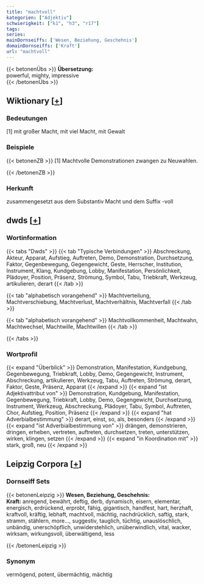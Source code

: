 ```yaml
---
title: "machtvoll"
kategorien: ["Adjektiv"]
schwierigkeit: ["k1", "h3", "r17"]
tags:
series:
mainDornseiffs: ['Wesen, Beziehung, Geschehnis']
domainDornseiffs: ['Kraft']
url: "machtvoll"
---
```


{{< betonenÜbs >}}
**Übersetzung:**  
powerful, mighty, impressive  
{{< /betonenÜbs >}}

## Wiktionary [[+](https://de.wiktionary.org/wiki/machtvoll)]

### Bedeutungen
[1] mit großer Macht, mit viel Macht, mit Gewalt  

### Beispiele
{{< betonenZB >}}
[1] Machtvolle Demonstrationen zwangen zu Neuwahlen.  

{{< /betonenZB >}}
### Herkunft
zusammengesetzt aus dem Substantiv Macht und dem Suffix -voll  



## dwds [[+](https://www.dwds.de/wb/machtvoll)]

### Wortinformation
{{< tabs "Dwds" >}}
{{< tab "Typische Verbindungen" >}}
Abschreckung, Akteur, Apparat, Aufstieg, Auftreten, Demo, Demonstration, Durchsetzung, Faktor, Gegenbewegung, Gegengewicht, Geste, Herrscher, Institution, Instrument, Klang, Kundgebung, Lobby, Manifestation, Persönlichkeit, Plädoyer, Position, Präsenz, Strömung, Symbol, Tabu, Triebkraft, Werkzeug, artikulieren, derart
{{< /tab >}}

{{< tab "alphabetisch vorangehend" >}}
Machtverteilung, Machtverschiebung, Machtverlust, Machtverhältnis, Machtverfall
{{< /tab >}}

{{< tab "alphabetisch vorangehend" >}}
Machtvollkommenheit, Machtwahn, Machtwechsel, Machtwille, Machtwillen
{{< /tab >}}

{{< /tabs >}}

### Wortprofil
{{< expand "Überblick" >}} Demonstration, Manifestation, Kundgebung, Gegenbewegung, Triebkraft, Lobby, Demo, Gegengewicht, Instrument, Abschreckung, artikulieren, Werkzeug, Tabu, Auftreten, Strömung, derart, Faktor, Geste, Präsenz, Apparat {{< /expand >}}
{{< expand "ist Adjektivattribut von" >}} Demonstration, Kundgebung, Manifestation, Gegenbewegung, Triebkraft, Lobby, Demo, Gegengewicht, Durchsetzung, Instrument, Werkzeug, Abschreckung, Plädoyer, Tabu, Symbol, Auftreten, Chor, Aufstieg, Position, Präsenz {{< /expand >}}
{{< expand "hat Adverbialbestimmung" >}} derart, einst, so, als, besonders {{< /expand >}}
{{< expand "ist Adverbialbestimmung von" >}} drängen, demonstrieren, dringen, erheben, vertreten, auftreten, durchsetzen, treten, unterstützen, wirken, klingen, setzen {{< /expand >}}
{{< expand "in Koordination mit" >}} stark, groß, neu {{< /expand >}}

## Leipzig Corpora [[+](https://corpora.uni-leipzig.de/en/res?word=machtvoll&corpusId=deu_newscrawl-public_2018)]

### Dornseiff Sets
{{< betonenLeipzig >}}
**Wesen, Beziehung, Geschehnis:**  
**Kraft:** anregend, bewährt, deftig, derb, dynamisch, eisern, elementar, energisch, erdrückend, erprobt, fähig, gigantisch, handfest, hart, herzhaft, kraftvoll, kräftig, lebhaft, machtvoll, mächtig, nachdrücklich, saftig, stark, stramm, stählern, more..., suggestiv, tauglich, tüchtig, unauslöschlich, unbändig, unerschöpflich, unwiderstehlich, unüberwindlich, vital, wacker, wirksam, wirkungsvoll, überwältigend, less  

{{< /betonenLeipzig >}}

### Synonym
vermögend, potent, übermächtig, mächtig

